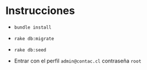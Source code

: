 # Instrucciones

- `bundle install`

- `rake db:migrate`

- `rake db:seed`

- Entrar con el perfil `admin@contac.cl` contraseña `root`

